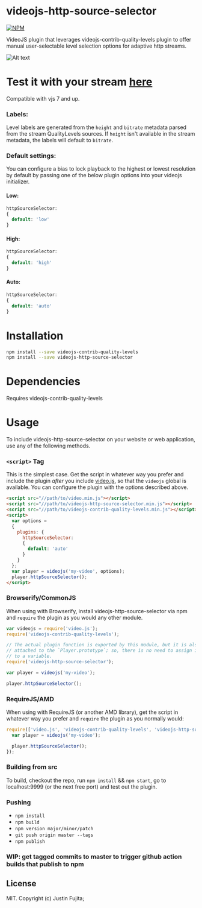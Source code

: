 # videojs-http-source-selector

[![NPM](https://nodei.co/npm/videojs-http-source-selector.png)](https://nodei.co/npm/videojs-http-source-selector/) 

VideoJS plugin that leverages videojs-contrib-quality-levels plugin to offer manual user-selectable level selection options for adaptive http streams.

![Alt text](doc/images/example.png "Source selector")

# Test it with your stream [here](https://vod.dev)

Compatible with vjs 7 and up.

### Labels:
Level labels are generated from the ```height``` and ```bitrate``` metadata parsed from the stream QualityLevels sources.  If ```height``` isn't available in the stream metadata, the labels will default to ```bitrate```.

### Default settings:
You can configure a bias to lock playback to the highest or lowest resolution by default by passing one of the below plugin options into your videojs initializer.

#### Low:
```js
httpSourceSelector:
{
  default: 'low'
}
```
#### High:
```js
httpSourceSelector:
{
  default: 'high'
}
```
#### Auto:
```js
httpSourceSelector:
{
  default: 'auto'
}
```

# Installation

```sh
npm install --save videojs-contrib-quality-levels
npm install --save videojs-http-source-selector
```

# Dependencies
Requires videojs-contrib-quality-levels

# Usage

To include videojs-http-source-selector on your website or web application, use any of the following methods.

### `<script>` Tag

This is the simplest case. Get the script in whatever way you prefer and include the plugin _after_ you include [video.js][videojs], so that the `videojs` global is available. You can configure the plugin with the options described above.  

```html
<script src="//path/to/video.min.js"></script>
<script src="//path/to/videojs-http-source-selector.min.js"></script>
<script src="//path/to/videojs-contrib-quality-levels.min.js"></script>
<script>
  var options = 
  {
    plugins: {
      httpSourceSelector:
      {
        default: 'auto'
      }
    }
  };
  var player = videojs('my-video', options);
  player.httpSourceSelector();
</script>
```

### Browserify/CommonJS

When using with Browserify, install videojs-http-source-selector via npm and `require` the plugin as you would any other module.

```js
var videojs = require('video.js');
require('videojs-contrib-quality-levels');

// The actual plugin function is exported by this module, but it is also
// attached to the `Player.prototype`; so, there is no need to assign it
// to a variable.
require('videojs-http-source-selector');

var player = videojs('my-video');

player.httpSourceSelector();
```

### RequireJS/AMD

When using with RequireJS (or another AMD library), get the script in whatever way you prefer and `require` the plugin as you normally would:

```js
require(['video.js', 'videojs-contrib-quality-levels', 'videojs-http-source-selector'], function(videojs) {
  var player = videojs('my-video');

  player.httpSourceSelector();
});
```

### Building from src
To build, checkout the repo, run ```npm install``` && ```npm start```,
go to localhost:9999 (or the next free port) and test out the plugin.

### Pushing
* ```npm install```
* ```npm build```
* ```npm version major/minor/patch```
* ```git push origin master --tags```
* ```npm publish```

### WIP: get tagged commits to master to trigger github action builds that publish to npm

## License

MIT. Copyright (c) Justin Fujita;


[videojs]: http://videojs.com/

